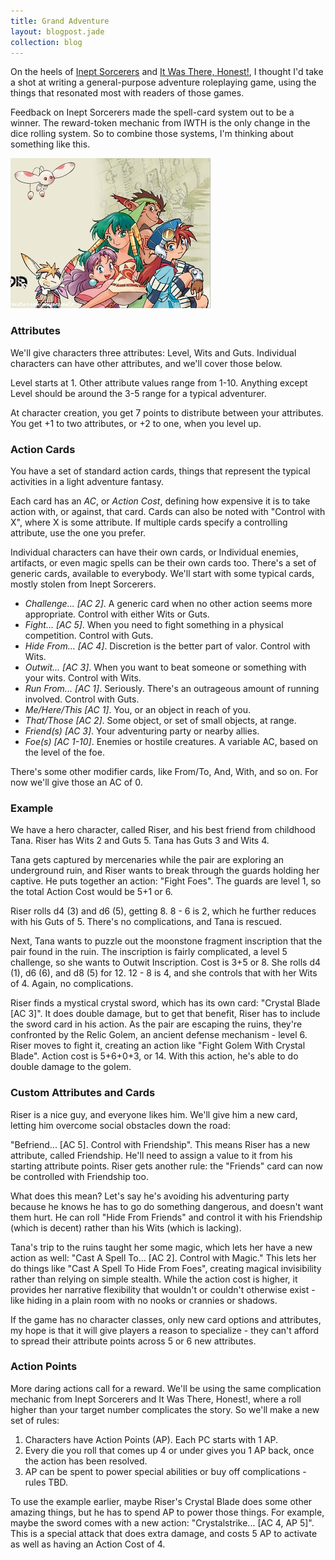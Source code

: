 ```yaml
---
title: Grand Adventure
layout: blogpost.jade
collection: blog
---
```


On the heels of [Inept Sorcerers] and [It Was There, Honest!], I thought
I'd take a shot at writing a general-purpose adventure roleplaying game,
using the things that resonated most with readers of those games.

<!-- more -->

Feedback on Inept Sorcerers made the spell-card system out to be a winner.
The reward-token mechanic from IWTH is the only change in the dice rolling
system. So to combine those systems, I'm thinking about something like this.

![Grandia Cast](/assets/grandia1_cast.jpg)

### Attributes

We'll give characters three attributes: Level, Wits and Guts.
Individual characters can have other attributes, and we'll cover those below.

Level starts at 1. Other attribute values range from 1-10.
Anything except Level should be around the 3-5 range for a typical adventurer.

At character creation, you get 7 points to distribute between your
attributes.
You get +1 to two attributes, or +2 to one, when you level up.

### Action Cards

You have a set of standard action cards, things that represent the typical
activities in a light adventure fantasy.

Each card has an *AC*, or *Action Cost*, defining how expensive
it is to take action with, or against, that card.
Cards can also be noted with "Control with X", where X is some
attribute. If multiple cards specify a controlling attribute,
use the one you prefer.

Individual characters can have their own cards, or Individual
enemies, artifacts, or even magic spells can be their own cards too.
There's a set of generic cards, available to everybody.
We'll start with some typical cards, mostly stolen from Inept Sorcerers.

* *Challenge... [AC 2]*. A generic card when no other action seems
more appropriate. Control with either Wits or Guts.
* *Fight... [AC 5]*. When you need to fight something in a physical competition. Control with Guts.
* *Hide From... [AC 4]*. Discretion is the better part of valor. Control with Wits.
* *Outwit... [AC 3]*. When you want to beat someone or something with your wits. Control with Wits.
* *Run From... [AC 1]*. Seriously. There's an outrageous amount of running involved. Control with Guts.
* *Me/Here/This [AC 1]*. You, or an object in reach of you.
* *That/Those [AC 2]*. Some object, or set of small objects, at range.
* *Friend(s) [AC 3]*. Your adventuring party or nearby allies.
* *Foe(s) [AC 1-10]*. Enemies or hostile creatures. A variable AC, based on
the level of the foe.

There's some other modifier cards, like From/To, And, With, and so on.
For now we'll give those an AC of 0.

### Example

We have a hero character, called Riser, and his best friend from childhood
Tana. Riser has Wits 2 and Guts 5. Tana has Guts 3 and Wits 4.

Tana gets captured by mercenaries while the pair are exploring an
underground ruin, and Riser wants to break through the guards holding
her captive. He puts together an action: "Fight Foes". The guards are level 1,
so the total Action Cost would be 5+1 or 6.

Riser rolls d4 (3) and d6 (5), getting 8. 8 - 6 is 2, which he further
reduces with his Guts of 5. There's no complications, and Tana is rescued.

Next, Tana wants to puzzle out the moonstone fragment inscription that the
pair found in the ruin. The inscription is fairly complicated, a level 5
challenge, so she wants to Outwit Inscription. Cost is 3+5 or 8.
She rolls d4 (1), d6 (6), and d8 (5) for 12. 12 - 8 is 4, and she
controls that with her Wits of 4. Again, no complications.

Riser finds a mystical crystal sword, which has its own card:
"Crystal Blade [AC 3]".
It does double damage, but to get that benefit, Riser has to include
the sword card in his action.
As the pair are escaping the ruins, they're confronted by the
Relic Golem, an ancient defense mechanism - level 6. Riser moves to fight it,
creating an action like "Fight Golem With Crystal Blade". Action cost
is 5+6+0+3, or 14. With this action, he's able to do double damage to the
golem.

### Custom Attributes and Cards

Riser is a nice guy, and everyone likes him. We'll give him a new card,
letting him overcome social obstacles down the road:

"Befriend... [AC 5]. Control with Friendship". This means Riser has a new
attribute, called Friendship. He'll need to assign a value to it from
his starting attribute points. Riser gets another rule: the "Friends" card
can now be controlled with Friendship too.

What does this mean? Let's say he's avoiding his adventuring party because
he knows he has to go do something dangerous, and doesn't want them hurt.
He can roll "Hide From Friends" and control it with his Friendship (which
is decent) rather than his Wits (which is lacking).

Tana's trip to the ruins taught her some magic, which lets her have a new
action as well: "Cast A Spell To... [AC 2]. Control with Magic."
This lets her do things like "Cast A Spell To Hide From Foes", creating
magical invisibility rather than relying on simple stealth.
While the action cost is higher, it provides her narrative flexibility
that wouldn't or couldn't otherwise exist - like hiding in a plain
room with no nooks or crannies or shadows.

If the game has no character classes, only new card options and
attributes, my hope is that it will give players a reason to specialize -
they can't afford to spread their attribute points across 5 or 6
new attributes.

### Action Points

More daring actions call for a reward. We'll be using the same complication
mechanic from Inept Sorcerers and It Was There, Honest!, where a roll
higher than your target number complicates the story. So we'll make
a new set of rules:

1. Characters have Action Points (AP). Each PC starts with 1 AP.
2. Every die you roll that comes up 4 or under gives you 1 AP back, once the action has been resolved.
3. AP can be spent to power special abilities or buy off complications - rules TBD.

To use the example earlier, maybe Riser's Crystal Blade does some other
amazing things, but he has to spend AP to power those things. For example,
maybe the sword comes with a new action: "Crystalstrike... [AC 4, AP 5]".
This is a special attack that does extra damage,
and costs 5 AP to activate as well as having an Action Cost of 4.

[Inept Sorcerers]: /assets/rpg/IneptSorcerers.pdf
[It Was There, Honest!]: /blog/2015-07-08-it-was-there-honest.html
